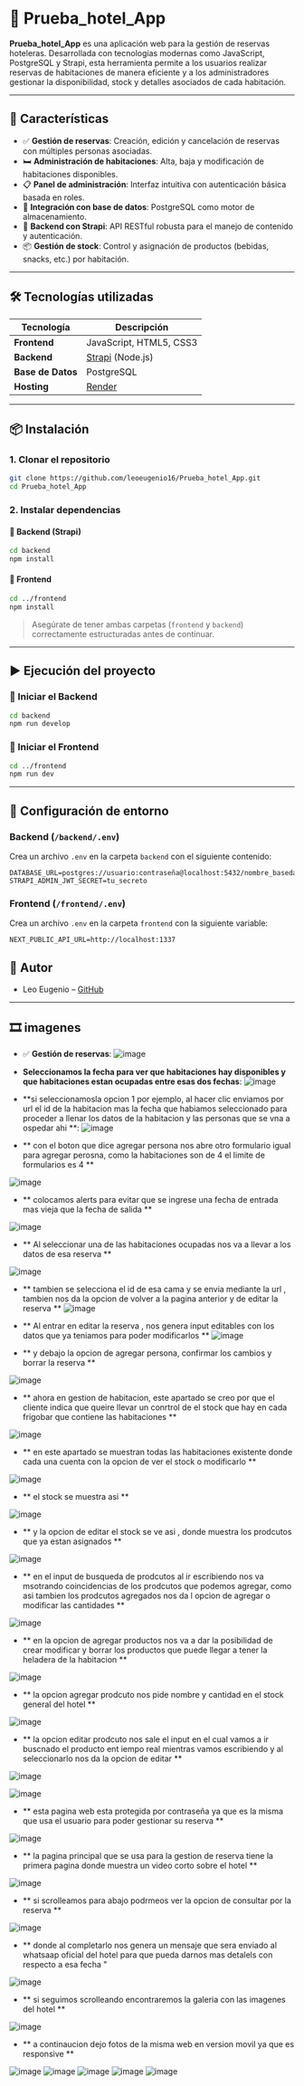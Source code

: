 # 🏨 Prueba_hotel_App

**Prueba_hotel_App** es una aplicación web para la gestión de reservas hoteleras. Desarrollada con tecnologías modernas como JavaScript, PostgreSQL y Strapi, esta herramienta permite a los usuarios realizar reservas de habitaciones de manera eficiente y a los administradores gestionar la disponibilidad, stock y detalles asociados de cada habitación.

---

## 🚀 Características

- ✅ **Gestión de reservas**: Creación, edición y cancelación de reservas con múltiples personas asociadas.
- 🛏️ **Administración de habitaciones**: Alta, baja y modificación de habitaciones disponibles.
- 📋 **Panel de administración**: Interfaz intuitiva con autenticación básica basada en roles.
- 💾 **Integración con base de datos**: PostgreSQL como motor de almacenamiento.
- 🧠 **Backend con Strapi**: API RESTful robusta para el manejo de contenido y autenticación.
- 📦 **Gestión de stock**: Control y asignación de productos (bebidas, snacks, etc.) por habitación.

---

## 🛠️ Tecnologías utilizadas

| Tecnología | Descripción |
|-----------|-------------|
| **Frontend** | JavaScript, HTML5, CSS3 |
| **Backend** | [Strapi](https://strapi.io/) (Node.js) |
| **Base de Datos** | PostgreSQL |
| **Hosting** | [Render](https://render.com/) |

---

## 📦 Instalación

### 1. Clonar el repositorio

```bash
git clone https://github.com/leoeugenio16/Prueba_hotel_App.git
cd Prueba_hotel_App
```

### 2. Instalar dependencias

#### 🔹 Backend (Strapi)

```bash
cd backend
npm install
```

#### 🔹 Frontend

```bash
cd ../frontend
npm install
```

> Asegúrate de tener ambas carpetas (`frontend` y `backend`) correctamente estructuradas antes de continuar.

---

## ▶️ Ejecución del proyecto

### 🔹 Iniciar el Backend

```bash
cd backend
npm run develop
```

### 🔹 Iniciar el Frontend

```bash
cd ../frontend
npm run dev
```

---

## 🔐 Configuración de entorno

### Backend (`/backend/.env`)

Crea un archivo `.env` en la carpeta `backend` con el siguiente contenido:

```env
DATABASE_URL=postgres://usuario:contraseña@localhost:5432/nombre_basedatos
STRAPI_ADMIN_JWT_SECRET=tu_secreto
```

### Frontend (`/frontend/.env`)

Crea un archivo `.env` en la carpeta `frontend` con la siguiente variable:

```env
NEXT_PUBLIC_API_URL=http://localhost:1337
```

## 🤝 Autor

- Leo Eugenio – [GitHub](https://github.com/leoeugenio16)

---


## 🎞️ imagenes

- ✅ **Gestión de reservas**:
![image](https://github.com/user-attachments/assets/7845f708-c240-4f50-882a-fabd7b700753)

-  **Seleccionamos la fecha para ver que habitaciones hay disponibles y que habitaciones estan ocupadas entre esas dos fechas**:
![image](https://github.com/user-attachments/assets/6acf17be-b715-4c51-8d6e-9be3185f3268)

-  **si seleccionamosla opcion 1 por ejemplo, al hacer clic enviamos por url el id de la habitacion mas la fecha que habiamos seleccionado para proceder a llenar los datos de la habitacion y las personas que se vna a ospedar ahi **:
![image](https://github.com/user-attachments/assets/557fbb8d-3591-46d7-8936-8a2911d3f3b1)

- ** con el boton que dice agregar persona nos abre otro formulario igual para agregar perosna, como la habitaciones son de 4 el limite de formularios es 4 **

![image](https://github.com/user-attachments/assets/0e8a680e-2d49-4d98-93b3-0a9bee521a9e)

- ** colocamos alerts para evitar que se ingrese una fecha de entrada mas vieja que la fecha de salida **

![image](https://github.com/user-attachments/assets/ad25b128-5581-47fe-8694-0eda8a8dd3fe)

- ** Al seleccionar una de las habitaciones ocupadas nos va a llevar a los datos de esa reserva **

![image](https://github.com/user-attachments/assets/4738862d-1e0c-4bd1-b543-191124536783)

- ** tambien se selecciona el id de esa cama y se envia mediante la url , tambien nos da la opcion de volver a la pagina anterior y de editar la reserva  **
![image](https://github.com/user-attachments/assets/2e007deb-6222-4a93-bdfe-1a44dabfaca4)

- ** Al entrar en editar la reserva , nos genera input editables con los datos que ya teniamos para poder modificarlos **
![image](https://github.com/user-attachments/assets/bb841304-e179-482b-9516-0c88765f762b)

- ** y debajo la opcion de agregar persona, confirmar los cambios y borrar la reserva ** 

![image](https://github.com/user-attachments/assets/952736d6-c712-410d-ade4-2dcb7919d17b)

- ** ahora en gestion de habitacion, este apartado se creo por que el cliente indica que queire llevar un conrtrol de el stock que hay en cada frigobar que contiene las habitaciones ** 

![image](https://github.com/user-attachments/assets/81e44b60-9dfd-42b3-be90-fcf5d5389772)

- ** en este apartado se muestran todas las habitaciones existente donde cada una cuenta con la opcion de ver el stock o modificarlo ** 

![image](https://github.com/user-attachments/assets/2782f144-f4e0-46a7-a065-27ad2223de84)

- ** el stock se muestra asi **

![image](https://github.com/user-attachments/assets/7c0664d5-94a6-460b-bd11-b46abaa8c679)

- ** y la opcion de editar el stock se ve asi , donde muestra los prodcutos que ya estan asignados ** 

![image](https://github.com/user-attachments/assets/94ebff4f-e96d-42b7-a51d-aa9a78dd0695)


- ** en el input de busqueda de prodcutos al ir escribiendo nos va msotrando coincidencias de los prodcutos que podemos agregar, como asi tambien los prodcutos agregados nos da l opcion de agregar o modificar las cantidades **

![image](https://github.com/user-attachments/assets/6f4a7e78-fe9e-4594-8a43-2525e00c6a95)

- ** en la opcion de agregar productos nos va a dar la posibilidad de crear modificar y borrar los productos que puede llegar a tener la heladera de la habitacion ** 

![image](https://github.com/user-attachments/assets/e41ceed0-5ecd-4c3e-8c95-0b9e27c290b5)

- ** la opcion agregar prodcuto nos pide nombre y cantidad en el stock general del hotel **

![image](https://github.com/user-attachments/assets/f4b614d4-16b6-4278-b5b9-011d23674e4c)

- ** la opcion editar prodcuto nos sale el input en el cual vamos a ir buscnado el producto ent iempo real mientras vamos escribiendo y al seleccionarlo nos da la opcion de editar **

![image](https://github.com/user-attachments/assets/2c704f6a-30c1-4402-8082-e617e7847f74)

![image](https://github.com/user-attachments/assets/409b096a-5020-418e-a795-46bcb4dd94e0)

- ** esta pagina web esta protegida por contraseña ya que es la misma que usa el usuario para poder gestionar su reserva ** 

![image](https://github.com/user-attachments/assets/6e8299f3-29a0-4869-ab2d-0b11897182bc)

- ** la pagina principal que se usa para la gestion de reserva tiene la primera pagina donde muestra un video corto sobre el hotel ** 

![image](https://github.com/user-attachments/assets/6fe37efe-f263-43e6-a69d-3a2f6b563db0)

- ** si scrolleamos para abajo podrmeos ver la opcion de consultar por la reserva ** 

![image](https://github.com/user-attachments/assets/1d4f66ce-8503-4a5b-9fec-a3dadabdf4e4)


- ** donde al completarlo nos genera un mensaje que sera enviado al whatsaap oficial del hotel para que pueda darnos mas detalels con respecto a esa fecha "


![image](https://github.com/user-attachments/assets/f50b3e59-2952-4abf-897e-f0674d66fbb2)


- ** si seguimos scrolleando encontraremos la galeria con las imagenes del hotel **

![image](https://github.com/user-attachments/assets/2ce87c6d-5491-42d2-9de7-fefb2a14aabc)

- ** a continaucion dejo fotos de la misma web en version movil ya que es responsive ** 

![image](https://github.com/user-attachments/assets/337384f7-7cc5-489a-972e-afac4dc73791)
![image](https://github.com/user-attachments/assets/b94c76b7-048e-4c82-b501-66029c8d7704)
![image](https://github.com/user-attachments/assets/25d3b280-c747-4415-9b85-87add4cdc768)
![image](https://github.com/user-attachments/assets/7a6851a2-c27a-4b9f-a416-c7df3ff4afb8)
![image](https://github.com/user-attachments/assets/3664cb63-6e08-436e-8824-7f0c7564a82b)


























